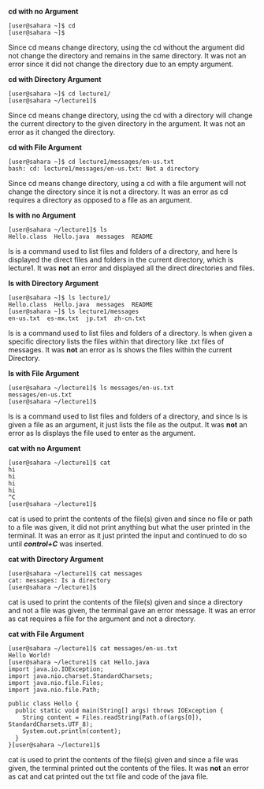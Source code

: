 **cd with no Argument**
```
[user@sahara ~]$ cd
[user@sahara ~]$
```
Since cd means change directory, using the cd without the argument did not change the directory and remains in the same directory. 
It was not an error since it did not change the directory due to an empty argument.


**cd with Directory Argument**
```
[user@sahara ~]$ cd lecture1/
[user@sahara ~/lecture1]$
```
Since cd means change directory, using the cd with a directory will change the current directory to the given directory in the argument.
It was not an error as it changed the directory.


**cd with File Argument**
```
[user@sahara ~]$ cd lecture1/messages/en-us.txt
bash: cd: lecture1/messages/en-us.txt: Not a directory
```
Since cd means change directory, using a cd with a file argument will not change the directory since it is not a directory.
It was an error as cd requires a directory as opposed to a file as an argument.


**ls with no Argument**
```
[user@sahara ~/lecture1]$ ls
Hello.class  Hello.java  messages  README
```
ls is a command used to list files and folders of a directory, and here ls displayed the direct files and folders in the current directory, which is lecture1.
It was **not** an error and displayed all the direct directories and files.

**ls with Directory Argument**
```
[user@sahara ~]$ ls lecture1/
Hello.class  Hello.java  messages  README
[user@sahara ~]$ ls lecture1/messages
en-us.txt  es-mx.txt  jp.txt  zh-cn.txt
```
ls is a command used to list files and folders of a directory. ls when given a specific directory lists the files within that directory like .txt files of messages.
It was **not** an error as ls shows the files within the current Directory.

**ls with File Argument**
```
[user@sahara ~/lecture1]$ ls messages/en-us.txt
messages/en-us.txt
[user@sahara ~/lecture1]$
```
ls is a command used to list files and folders of a directory, and since ls is given a file as an argument, it just lists the file as the output.
It was **not** an error as ls displays the file used to enter as the argument.

**cat with no Argument**
```
[user@sahara ~/lecture1]$ cat
hi
hi
hi
hi
^C
[user@sahara ~/lecture1]$
```
cat is used to print the contents of the file(s) given and since no file or path to a file was given, it did not print anything but what the user printed in the terminal.
It was an error as it just printed the input and continued to do so until ***control+C*** was inserted.

**cat with Directory Argument**
```
[user@sahara ~/lecture1]$ cat messages
cat: messages: Is a directory
[user@sahara ~/lecture1]$
```
cat is used to print the contents of the file(s) given and since a directory and not a file was given, the terminal gave an error message.
It was an error as cat requires a file for the argument and not a directory.

**cat with File Argument**
```
[user@sahara ~/lecture1]$ cat messages/en-us.txt
Hello World!
[user@sahara ~/lecture1]$ cat Hello.java
import java.io.IOException;
import java.nio.charset.StandardCharsets;
import java.nio.file.Files;
import java.nio.file.Path;

public class Hello {
  public static void main(String[] args) throws IOException {
    String content = Files.readString(Path.of(args[0]), StandardCharsets.UTF_8);    
    System.out.println(content);
  }
}[user@sahara ~/lecture1]$
```
cat is used to print the contents of the file(s) given and since a file was given, the terminal printed out the contents of the files.
It was **not** an error as cat and cat printed out the txt file and code of the java file.
